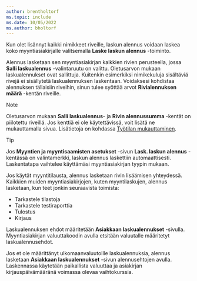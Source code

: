 ```yaml
---
author: brentholtorf
ms.topic: include
ms.date: 10/05/2022
ms.author: bholtorf
---
```

Kun olet lisännyt kaikki nimikkeet riveille, laskun alennus voidaan laskea koko myyntiasiakirjalle valitsemalla **Laske laskun alennus** -toiminto.

Alennus lasketaan sen myyntiasiakirjan kaikkien rivien perusteella, jossa **Salli laskualennus** -valintaruutu on valittu. Oletusarvon mukaan laskualennukset ovat sallittuja. Kuitenkin esimerkiksi nimikekuluja sisältäviä rivejä ei sisällytetä laskualennuksen laskentaan. Voidaksesi kohdistaa alennuksen tällaisiin riveihin, sinun tulee syöttää arvot **Rivialennuksen määrä** -kentän riveille.  

> [!NOTE]
> Oletusarvon mukaan **Salli laskualennus**- ja **Rivin alennussumma** -kentät on piilotettu riveillä. Jos kenttiä ei ole käytettävissä, voit lisätä ne mukauttamalla sivua. Lisätietoja on kohdassa [Työtilan mukauttaminen](../ui-personalization-user.md#start-personalizing-by-using-the-personalization-mode).

> [!TIP]
> Jos **Myyntien ja myyntisaamisten asetukset** -sivun **Lask. laskun alennus** -kentässä on valintamerkki, laskun alennus laskettiin automaattisesti. Laskentatapa vaihtelee käyttämäsi myyntiasiakirjan tyypin mukaan.
>
> Jos käytät myyntitilausta, alennus lasketaan rivin lisäämisen yhteydessä. Kaikkien muiden myyntiasiakirjojen, kuten myyntilaskujen, alennus lasketaan, kun teet jonkin seuraavista toimista:
>
> * Tarkastele tilastoja
> * Tarkastele testiraporttia
> * Tulostus
> * Kirjaus

Laskualennuksen ehdot määritetään **Asiakkaan laskualennukset** -sivulla. Myyntiasiakirjan valuuttakoodin avulla etsitään valuutalle määritetyt laskualennusehdot.

Jos et ole määrittänyt ulkomaanvaluutoille laskualennuksia, alennus lasketaan **Asiakkaan laskualennukset** -sivun alennusehtojen avulla. Laskennassa käytetään paikallista valuuttaa ja asiakirjan kirjauspäivämääränä voimassa olevaa vaihtokurssia.
